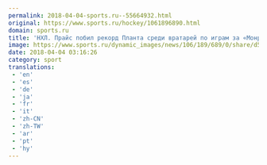 ```yaml
---
permalink: 2018-04-04-sports.ru--55664932.html
original: https://www.sports.ru/hockey/1061896890.html
domain: sports.ru
title: 'НХЛ. Прайс побил рекорд Планта среди вратарей по играм за «Монреаль»'
image: https://www.sports.ru/dynamic_images/news/106/189/689/0/share/d58133.png
date: 2018-04-04 03:16:26
category: sport
translations: 
 - 'en'
 - 'es'
 - 'de'
 - 'ja'
 - 'fr'
 - 'it'
 - 'zh-CN'
 - 'zh-TW'
 - 'ar'
 - 'pt'
 - 'hy'
---
```


